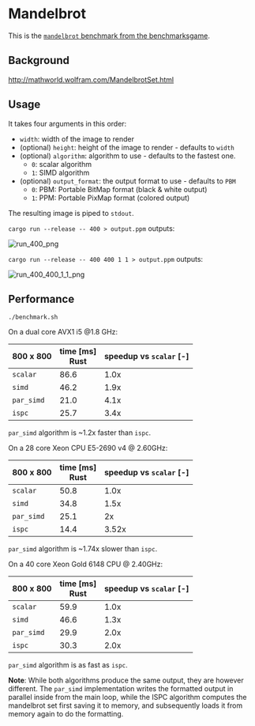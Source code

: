 # Mandelbrot

This is the [`mandelbrot` benchmark from the benchmarksgame][bg].

## Background

http://mathworld.wolfram.com/MandelbrotSet.html

## Usage

It takes four arguments in this order:

* `width`: width of the image to render
* (optional) `height`: height of the image to render - defaults to `width`
* (optional) `algorithm`: algorithm to use - defaults to the fastest one.
  * `0`: scalar algorithm
  * `1`: SIMD algorithm
* (optional) `output_format`: the output format to use - defaults to `PBM`
  * `0`: PBM: Portable BitMap format (black & white output)
  * `1`: PPM: Portable PixMap format (colored output)

The resulting image is piped to `stdout`.

`cargo run --release -- 400 > output.ppm` outputs:

![run_400_png](https://user-images.githubusercontent.com/904614/43190942-72bdb834-8ffa-11e8-9dcf-a9a9632ae907.png)

`cargo run --release -- 400 400 1 1 > output.ppm` outputs:

![run_400_400_1_1_png](https://user-images.githubusercontent.com/904614/43190948-759969a4-8ffa-11e8-81a9-35e5baef3e86.png)

## Performance

```
./benchmark.sh
```

On a dual core AVX1 i5 @1.8 GHz:

| 800 x 800  | time [ms] <br> Rust | speedup vs `scalar` [-] |
|------------|---------------------|-------------|
| `scalar`   | 86.6                | 1.0x        |
| `simd`     | 46.2                | 1.9x        |
| `par_simd` | 21.0                | 4.1x        |
| `ispc`     | 25.7                | 3.4x        |

`par_simd` algorithm is ~1.2x faster than `ispc`.

On a 28 core Xeon CPU E5-2690 v4 @ 2.60GHz:

| 800 x 800  | time [ms] <br> Rust | speedup vs `scalar` [-] |
|------------|---------------------|-------------------------|
| `scalar`   | 50.8                | 1.0x                    |
| `simd`     | 34.8                | 1.5x                    |
| `par_simd` | 25.1                | 2x                      |
| `ispc`     | 14.4                | 3.52x                   |

`par_simd` algorithm is ~1.74x slower than `ispc`.

On a 40 core Xeon Gold 6148 CPU @ 2.40GHz:

| 800 x 800  | time [ms] <br> Rust | speedup vs `scalar` [-] |
|------------|---------------------|-------------|
| `scalar`   | 59.9                | 1.0x        |
| `simd`     | 46.6                | 1.3x        |
| `par_simd` | 29.9                | 2.0x        |
| `ispc`     | 30.3                | 2.0x        |

`par_simd` algorithm is as fast as `ispc`.

**Note**: While both algorithms produce the same output, they are however
different. The `par_simd` implementation writes the formatted output in parallel
inside from the main loop, while the ISPC algorithm computes the mandelbrot set
first saving it to memory, and subsequently loads it from memory again to do the
formatting.

[bg]: https://benchmarksgame-team.pages.debian.net/benchmarksgame/description/mandelbrot.html#mandelbrot
